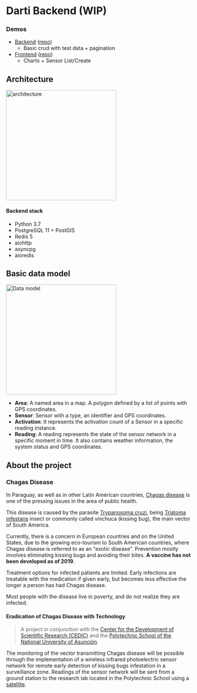 Darti Backend (WIP)
======
### Demos
- [Backend](https://backend-darti.apps.ca-central-1.starter.openshift-online.com/) ([repo](github.com/nemesiscodex/darti-backend))
    - Basic crud with test data + pagination
- [Frontend](https://frontend-darti.apps.ca-central-1.starter.openshift-online.com/) ([repo](github.com/nemesiscodex/darti-frontend))
    - Charts + Sensor List/Create

## Architecture
<img src="https://user-images.githubusercontent.com/3976562/70764552-a6acbf80-1d36-11ea-907a-626d017cd5de.png" width="300" alt="architecture">

#### Backend stack
- Python 3.7
- PostgreSQL 11 + PostGIS
- Redis 5
- aiohttp
- asyncpg
- aioredis

## Basic data model
<img src="https://user-images.githubusercontent.com/3976562/70762245-af00fc80-1d2e-11ea-8b59-6a18d3bffe6d.png" alt="Data model" width="300" />

- **Area**: A named area in a map. A polygon defined by a list of points with GPS coordinates.
- **Sensor**: Sensor with a type, an identifier and GPS coordinates.
- **Activation**: It represents the activation count of a Sensor in a specific reading instance.
- **Reading**: A reading represents the state of the sensor network in a specific moment in time. It also contains weather information, the system status and GPS coordinates.

## About the project
### Chagas Disease
In Paraguay, as well as in other Latin American countries, [Chagas disease](https://en.wikipedia.org/wiki/Chagas_disease)
is one of the pressing issues in the area of public health.

This disease is caused by the parasite [Trypanosoma cruzi](https://en.wikipedia.org/wiki/Trypanosoma_cruzi), being [Triatoma infestans](https://en.wikipedia.org/wiki/Triatoma_infestans) insect or commonly called vinchuca (kissing bug), the main vector of South America.

Currently, there is a concern in European countries and on the United States, due to the growing eco-tourism to South American countries, where Chagas disease is referred to as an "exotic disease".
Prevention mostly involves eliminating kissing bugs and avoiding their bites. **A vaccine has not been developed as of 2019**.

Treatment options for infected patients are limited.
Early infections are treatable with the medication if given early, but becomes less effective the longer a person has had Chagas disease.

Most people with the disease live in poverty, and do not realize they are infected. 

#### Eradication of Chagas Disease with Technology
> A project in conjunction with the [Center for the Development of Scientific Research (CEDIC)](https://www.cedicpy.com/) and the [Polytechnic School of the National University of Asunción](http://www.fpuna.edu.py/).  

The monitoring of the vector transmitting Chagas disease will be possible through the implementation of a wireless infrared photoelectric sensor network for remote early detection of kissing bugs infestation in a surveillance zone.
Readings of the sensor network will be sent from a ground station to the research lab located in the Polytechnic School using a [satellite](https://birds4.birds-project.com/).

